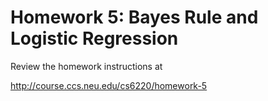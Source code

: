 # Homework 5: Bayes Rule and Logistic Regression

Review the homework instructions at

http://course.ccs.neu.edu/cs6220/homework-5


